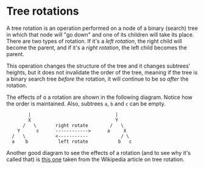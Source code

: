 # Tree rotations

A tree rotation is an operation performed on a node of a binary (search) tree in
which that node will "go down" and one of its children will take its place.
There are two types of rotation. If it's a _left rotation_, the right child will
become the parent, and if it's a _right rotation_, the left child becomes the
parent.

This operation changes the structure of the tree and it changes subtrees'
heights, but it does not invalidate the order of the tree, meaning if the tree
is a binary search tree _before_ the rotation, it will continue to be so _after_
the rotation.

The effects of o a rotation are shown in the following diagram. Notice how the
order is maintained. Also, subtrees `a`, `b` and `c` can be empty.

```plaintext
        |                               |
        X                               Y
      /   \       right rotate        /   \
    Y      c      ------------>      a     X
  /   \           <-----------            / \
  a    b           left rotate           b   c
```

Another good diagram to see the effects of a rotation (and to see why it's
called that) is
[this one](https://upload.wikimedia.org/wikipedia/commons/thumb/2/23/Tree_rotation.png/540px-Tree_rotation.png)
taken from the Wikipedia article on tree rotation.
